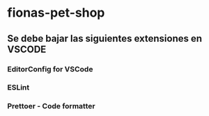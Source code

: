 # fionas-pet-shop

## Se debe bajar las siguientes extensiones en VSCODE
### EditorConfig for VSCode
### ESLint
### Prettoer - Code formatter
